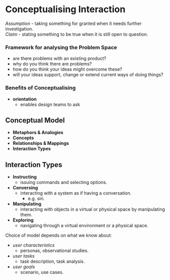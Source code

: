 # Conceptualising Interaction

*Assumption* - taking something for granted when it needs further investigation. <br>
*Claim* - stating something to be true when it is still open to question.

### Framework for analysing the **Problem Space**
- are there problems with an existing product?
- why do you think there are problems?
- how do you think your ideas might overcome these?
- will your ideas support, change or extend current ways of doing things?

### Benefits of Conceptualising
- **orientation**
    - enables design teams to ask 

## Conceptual Model
- **Metaphors & Analogies**
- **Concepts**
- **Relationships & Mappings**
- **Interaction Types**

## Interaction Types
- **Instructing**
  - issuing commands and selecting options.
- **Conversing**
  - interacting with a system as if having a conversation.
    - e.g. siri.
- **Manipulating**
  - interacting with objects in a virtual or physical space by manipulating them.
- **Exploring**
  - navigating through a virtual environment or a physical space.

Choice of model depends on what we know about:
- *user characteristics*
  - personas, observational studies.
- *user tasks*
  - task description, task analysis.
- *user goals*
  - scenario, use cases.